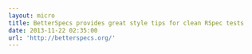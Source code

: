 ```yaml
---
layout: micro
title: BetterSpecs provides great style tips for clean RSpec tests
date: 2013-11-22 02:35:00
url: 'http://betterspecs.org/'
---
```


